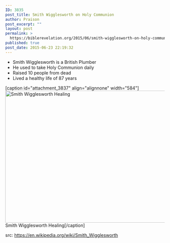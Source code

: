 ```yaml
---
ID: 3835
post_title: Smith Wigglesworth on Holy Communion
author: Praison
post_excerpt: ""
layout: post
permalink: >
  https://biblerevelation.org/2015/06/smith-wigglesworth-on-holy-communion/
published: true
post_date: 2015-06-23 22:19:32
---
```

<ul>
	<li>Smith Wigglesworth is a British Plumber</li>
	<li>He used to take Holy Communion daily</li>
	<li>Raised 10 people from dead</li>
	<li>Lived a healthy life of 87 years</li>
</ul>
[caption id="attachment_3837" align="alignnone" width="584"]<a href="http://biblerevelation.org/wp-content/uploads/2015/06/Smith-Wigglesworth-Healing.png"><img class="size-full wp-image-3837" src="http://biblerevelation.org/wp-content/uploads/2015/06/Smith-Wigglesworth-Healing.png" alt="Smith Wigglesworth Healing" width="584" height="417" /></a> Smith Wigglesworth Healing[/caption]

src: https://en.wikipedia.org/wiki/Smith_Wigglesworth